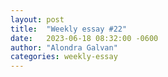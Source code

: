 ```yaml
---
layout: post
title:  "Weekly essay #22"
date:   2023-06-18 08:32:00 -0600
author: "Alondra Galvan"
categories: weekly-essay
---
```


